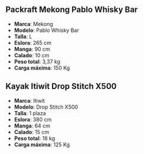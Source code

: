 ## Packraft Mekong Pablo Whisky Bar
* **Marca**: Mekong
* **Modelo**: Pablo Whisky Bar
* **Talla**: L
* **Eslora**: 265 cm
* **Manga**: 90 cm
* **Calado**: 10 cm
* **Peso total**: 3,37 kg
* **Carga máxima**: 150 Kg

## Kayak Itiwit Drop Stitch X500
* **Marca**: Itiwit
* **Modelo**: Drop Stitch X500
* **Talla**: 1 plaza
* **Eslora**: 380 cm
* **Manga**: 64 cm
* **Calado**: 15 cm
* **Peso total**: 18 kg
* **Carga máxima**: 125 Kg